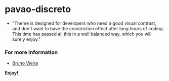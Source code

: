 # pavao-discreto

* "Theme is designed for developers who need a good visual contrast, and don't want to have the constriction effect after long hours of coding. This time has passed all this in a well balanced way, which you will surely enjoy."

### For more information
* [Bruno Vieira](mailto:vieira.es@gmail.com)


**Enjoy!**
